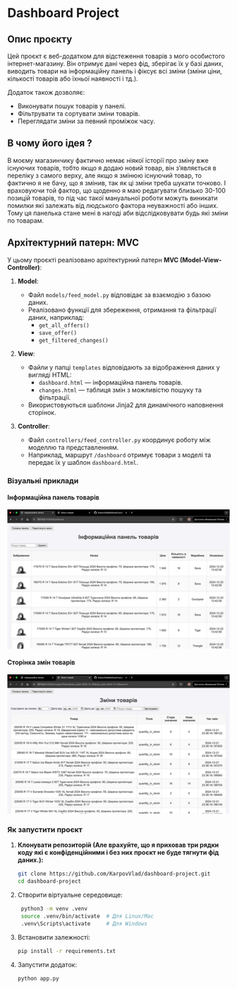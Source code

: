 # Dashboard Project

## Опис проєкту

Цей проєкт є веб-додатком для відстеження товарів з мого особистого інтернет-магазину. Він отримує дані через фід, зберігає їх у базі даних, виводить товари на інформаційну панель і фіксує всі зміни (зміни ціни, кількості товарів або їхньої наявності і тд.).

Додаток також дозволяє:
- Виконувати пошук товарів у панелі.
- Фільтрувати та сортувати зміни товарів.
- Переглядати зміни за певний проміжок часу.

## В чому його ідея ?
В моєму магазинчику фактично немає ніякої історії про зміну вже існуючих товарів, тобто якщо я додаю новий товар, він зʼявляється в переліку з самого верху, але якщо я змінюю існуючий товар, то фактично я не бачу, що я змінив, так як ці зміни треба шукати точково. І враховуючи той фактор, що щоденно я маю редагувати близько 30-100 позицій товарів, то під час такої мануальної роботи можуть виникати помилки які залежать від людського фактора неуважності або інших. Тому ця панелька стане мені в нагоді аби відслідковувати будь які зміни по товарам.

## Архітектурний патерн: MVC

У цьому проєкті реалізовано архітектурний патерн **MVC (Model-View-Controller)**:

1. **Model**:
   - Файл `models/feed_model.py` відповідає за взаємодію з базою даних.
   - Реалізовано функції для збереження, отримання та фільтрації даних, наприклад:
     - `get_all_offers()`
     - `save_offer()`
     - `get_filtered_changes()`

2. **View**:
   - Файли у папці `templates` відповідають за відображення даних у вигляді HTML:
     - `dashboard.html` — інформаційна панель товарів.
     - `changes.html` — таблиця змін з можливістю пошуку та фільтрації.
   - Використовуються шаблони Jinja2 для динамічного наповнення сторінок.

3. **Controller**:
   - Файл `controllers/feed_controller.py` координує роботу між моделлю та представленням.
   - Наприклад, маршрут `/dashboard` отримує товари з моделі та передає їх у шаблон `dashboard.html`.

### Візуальні приклади

#### Інформаційна панель товарів

![Dashboard Example](static/images/dashboard_example.jpg)

#### Сторінка змін товарів

![Changes Example](static/images/changes_example.jpg)

### Як запустити проєкт

1. **Клонувати репозиторій (Але врахуйте, що я приховав три рядки коду які є конфіденційними і без них проєкт не буде тягнути фід даних.):**
   ```bash
   git clone https://github.com/KarpovVlad/dashboard-project.git
   cd dashboard-project
2. Створити віртуальне середовище:
   ```bash
    python3 -m venv .venv
    source .venv/bin/activate  # Для Linux/Mac
    .venv\Scripts\activate     # Для Windows
3. Встановити залежності:
   ```bash
   pip install -r requirements.txt
4. Запустити додаток:
   ```bash
   python app.py

